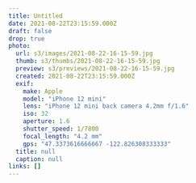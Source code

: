 ```yaml
---
title: Untitled
date: 2021-08-22T23:15:59.000Z
draft: false
drop: true
photo:
  url: s3/images/2021-08-22-16-15-59.jpg
  thumb: s3/thumbs/2021-08-22-16-15-59.jpg
  preview: s3/previews/2021-08-22-16-15-59.jpg
  created: 2021-08-22T23:15:59.000Z
  exif:
    make: Apple
    model: "iPhone 12 mini"
    lens: "iPhone 12 mini back camera 4.2mm f/1.6"
    iso: 32
    aperture: 1.6
    shutter_speed: 1/7800
    focal_length: "4.2 mm"
    gps: "47.3373616666667 -122.826308333333"
  title: null
  caption: null
links: []
---
```

